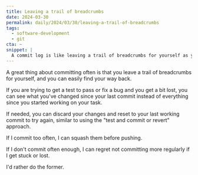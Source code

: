 ```yaml
---
title: Leaving a trail of breadcrumbs
date: 2024-03-30
permalink: daily/2024/03/30/leaving-a-trail-of-breadcrumbs
tags:
  - software-development
  - git
cta: ~
snippet: |
  A commit log is like leaving a trail of breadcrumbs for yourself as you work on a task.
---
```


A great thing about committing often is that you leave a trail of breadcrumbs for yourself, and you can easily find your way back.

If you are trying to get a test to pass or fix a bug and you get a bit lost, you can see what you've changed since your last commit instead of everything since you started working on your task.

If needed, you can discard your changes and reset to your last working commit to try again, similar to using the "test and commit or revert" approach.

If I commit too often, I can squash them before pushing.

If I don't commit often enough, I can regret not committing more regularly if I get stuck or lost.

I'd rather do the former.
